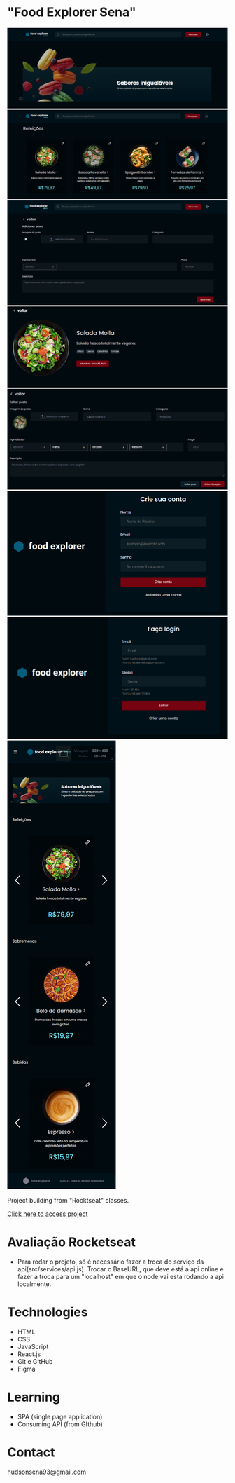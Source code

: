 # "Food Explorer Sena"

![preview](/src/assets/Screenshot_1.png)
![preview](/src/assets/Screenshot_2.png)
![preview](/src/assets/Screenshot_3.png)
![preview](/src/assets/Screenshot_4.png)
![preview](/src/assets/Screenshot_5.png)
![preview](/src/assets/Screenshot_6.png)
![preview](/src/assets/Screenshot_7.png)
![preview](/src/assets/foodexplorersena.netlify.app_%20(4).png)

Project building from "Rocktseat" classes.

[Click here to access project](https://foodexplorersena.netlify.app/)

# Avaliação Rocketseat

- Para rodar o projeto, só é necessário fazer a troca do serviço da api(src/services/api.js). Trocar o BaseURL, que deve está a api online e fazer a troca para um "localhost" em que o node vai esta rodando a api localmente. 

# Technologies

- HTML
- CSS
- JavaScript
- React.js
- Git e GitHub
- Figma

# Learning

- SPA (single page application)
- Consuming API (from GIthub)

# Contact

hudsonsena93@gmail.com
